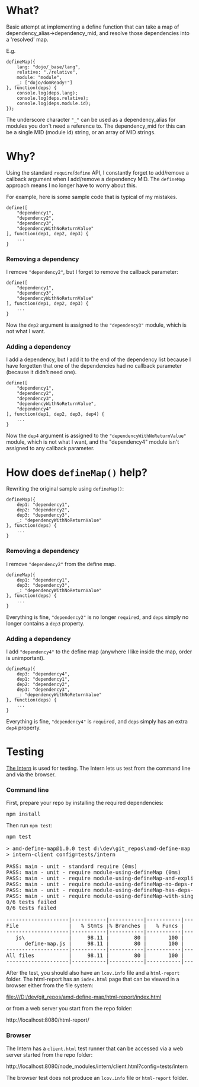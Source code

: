 # What?

Basic attempt at implementing a define function that can take a map of dependency_alias->dependency_mid, and
resolve those dependencies into a 'resolved' map.

E.g.

````
defineMap({
    lang: "dojo/_base/lang",
    relative: "./relative",
    module: "module",
    _: ["dojo/domReady!"]
}, function(deps) {
    console.log(deps.lang);
    console.log(deps.relative);
    console.log(deps.module.id);
});
````

The underscore character `"_"` can be used as a dependency_alias for modules you don't need a reference to.  The
dependency_mid for this can be a single MID (module id) string, or an array of MID strings.

# Why?

Using the standard `require`/`define` API, I constantly forget to add/remove a callback argument when I add/remove
a dependency MID.  The `defineMap` approach means I no longer have to worry about this.

For example, here is some sample code that is typical of my mistakes.

````
define([
    "dependency1",
    "dependency2",
    "dependency3",
    "dependencyWithNoReturnValue"
], function(dep1, dep2, dep3) {
    ...
}
````

### Removing a dependency

I remove `"dependency2"`, but I forget to remove the callback parameter:

````
define([
    "dependency1",
    "dependency3",
    "dependencyWithNoReturnValue"
], function(dep1, dep2, dep3) {
    ...
}
````

Now the `dep2` argument is assigned to the `"dependency3"` module, which is not what I want.

### Adding a dependency

I add a dependency, but I add it to the end of the dependency list because I have forgetten that one of the
dependencies had no callback parameter (because it didn't need one).

````
define([
    "dependency1",
    "dependency2",
    "dependency3",
    "dependencyWithNoReturnValue",
    "dependency4"
], function(dep1, dep2, dep3, dep4) {
    ...
}
````

Now the `dep4` argument is assigned to the `"dependencyWithNoReturnValue"` module, which is not what I want, and
the "dependency4" module isn't assigned to any callback parameter.

# How does `defineMap()` help?

Rewriting the original sample using `defineMap()`:

````
defineMap({
    dep1: "dependency1",
    dep2: "dependency2",
    dep3: "dependency3",
    _: "dependencyWithNoReturnValue"
}, function(deps) {
    ...
}
````

### Removing a dependency

I remove `"dependency2"` from the define map.

````
defineMap({
    dep1: "dependency1",
    dep3: "dependency3",
    _: "dependencyWithNoReturnValue"
}, function(deps) {
    ...
}
````

Everything is fine, `"dependency2"` is no longer `require`d, and `deps` simply no longer contains a `dep3` property.

### Adding a dependency

I add `"dependency4"` to the define map (anywhere I like inside the map, order is unimportant).

````
defineMap({
    dep3: "dependency4",
    dep1: "dependency1",
    dep2: "dependency2",
    dep3: "dependency3",
    _: "dependencyWithNoReturnValue"
}, function(deps) {
    ...
}
````

Everything is fine, `"dependency4"` is `require`d, and `deps` simply has an extra `dep4` property.

# Testing

[The Intern](http://theintern.io/) is used for testing.  The Intern lets us test from the command line and via the
browser.

### Command line

First, prepare your repo by installing the required dependencies:

<pre>npm install</pre>

Then run `npm test`:

<pre>
npm test

> amd-define-map@1.0.0 test d:\dev\git_repos\amd-define-map
> intern-client config=tests/intern

PASS: main - unit - standard require (0ms)
PASS: main - unit - require module-using-defineMap (0ms)
PASS: main - unit - require module-using-defineMap-and-explicit-mid (0ms)
PASS: main - unit - require module-using-defineMap-no-deps-return-object (0ms)
PASS: main - unit - require module-using-defineMap-has-deps-return-object (0ms)
PASS: main - unit - require module-using-defineMap-with-single-nonarray-unnamed-dep (10ms)
0/6 tests failed
0/6 tests failed

--------------------|-----------|-----------|-----------|-----------|
File                |   % Stmts |% Branches |   % Funcs |   % Lines |
--------------------|-----------|-----------|-----------|-----------|
   js\              |     98.11 |        80 |       100 |     98.11 |
      define-map.js |     98.11 |        80 |       100 |     98.11 |
--------------------|-----------|-----------|-----------|-----------|
All files           |     98.11 |        80 |       100 |     98.11 |
--------------------|-----------|-----------|-----------|-----------|
</pre>

After the test, you should also have an `lcov.info` file and a `html-report` folder.  The html-report has an
`index.html` page that can be viewed in a browser either from the file system:

[file:///D:/dev/git_repos/amd-define-map/html-report/index.html](file:///D:/dev/git_repos/amd-define-map/html-report/index.html)

or from a web server you start from the repo folder:

http://localhost:8080/html-report/

### Browser

The Intern has a `client.html` test runner that can be accessed via a web server started from the repo folder:

http://localhost:8080/node_modules/intern/client.html?config=tests/intern

The browser test does not produce an `lcov.info` file or `html-report` folder.
